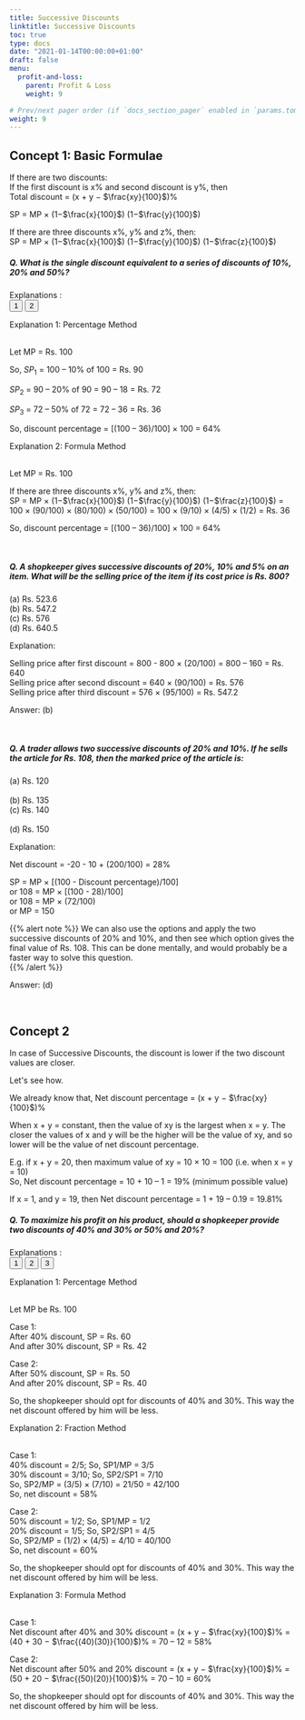 ```yaml
---
title: Successive Discounts 
linktitle: Successive Discounts 
toc: true
type: docs
date: "2021-01-14T00:00:00+01:00"
draft: false
menu:
  profit-and-loss:
    parent: Profit & Loss
    weight: 9

# Prev/next pager order (if `docs_section_pager` enabled in `params.toml`)
weight: 9
---
```


## Concept 1: Basic Formulae

If there are two discounts: <br>
If the first discount is x% and second discount is y%, then <br>
Total discount = (x + y − $\frac{xy}{100}$)%

SP = MP × (1−$\frac{x}{100}$) (1−$\frac{y}{100}$)

If there are three discounts x%, y% and z%, then: <br>
SP = MP × (1−$\frac{x}{100}$) (1−$\frac{y}{100}$) (1−$\frac{z}{100}$)

##### Q. What is the single discount equivalent to a series of discounts of 10%, 20% and 50%?

Explanations :<br>
<button class="mak-tablink tablink-group2 default-tab" onclick="openTab('2Exp-1', this, 'tablink-group2', 'tabcontent-group2')">1</button>
<button class="mak-tablink tablink-group2" onclick="openTab('2Exp-2', this, 'tablink-group2', 'tabcontent-group2')">2</button>

<div id="2Exp-1" class="Exp-1 mak-tabcontent tabcontent-group2">
Explanation 1: Percentage Method <br><br>

Let MP = Rs. 100

So, $SP_1$  = 100 – 10% of 100 = Rs. 90

$SP_2$ = 90 – 20% of 90 = 90 – 18 = Rs. 72

$SP_3$ = 72 – 50% of 72 = 72 – 36 = Rs. 36

So, discount percentage = [(100 – 36)/100] × 100 = 64%
</div>

<div id="2Exp-2" class="Exp-2 mak-tabcontent tabcontent-group2">
Explanation 2: Formula Method  <br><br>

Let MP = Rs. 100

If there are three discounts x%, y% and z%, then: <br>
SP = MP × (1−$\frac{x}{100}$) (1−$\frac{y}{100}$) (1−$\frac{z}{100}$) = 100 × (90/100) × (80/100) × (50/100) = 100 × (9/10) × (4/5) × (1/2)  = Rs. 36

So, discount percentage = [(100 – 36)/100] × 100 = 64%
</div><br>


##### Q. A shopkeeper gives successive discounts of 20%, 10% and 5% on an item. What will be the selling price of the item if its cost price is Rs. 800?
(a) Rs. 523.6	<br>
(b) Rs. 547.2 <br>
(c) Rs. 576	<br>
(d) Rs. 640.5

Explanation:<br>
<div class="Exp">

Selling price after first discount = 800 - 800 × (20/100) = 800 – 160 = Rs. 640 <br>
Selling price after second discount = 640 × (90/100) = Rs. 576 <br>
Selling price after third discount = 576 × (95/100) = Rs. 547.2

Answer: (b)
</div> <br>


##### Q. A trader allows two successive discounts of 20% and 10%. If he sells the article for Rs. 108, then the marked price of the article is:
(a) Rs. 120	<br>		
(b) Rs. 135 <br>
(c) Rs. 140	<br>			
(d) Rs. 150

Explanation:<br>
<div class="Exp">

Net discount = -20 - 10 + (200/100) = 28%

SP = MP × [(100 - Discount percentage)/100] <br>
or 108 = MP × [(100 - 28)/100] <br>
or 108 = MP × (72/100) <br>
or MP = 150

{{% alert note %}}
We can also use the options and apply the two successive discounts of 20% and 10%, and then see which option gives the final value of Rs. 108. This can be done mentally, and would probably be a faster way to solve this question.  
{{% /alert %}}

Answer: (d)
</div> <br>


## Concept 2 

In case of Successive Discounts, the discount is lower if the two discount values are closer.  

Let's see how. 

We already know that, Net discount percentage = (x + y − $\frac{xy}{100}$)%

When x + y = constant, then the value of xy is the largest when x = y. The closer the values of x and y will be the higher will be the value of xy, and so lower will be the value of net discount percentage.

E.g. if x + y = 20, then maximum value of xy = 10 × 10 = 100 (i.e. when x = y = 10) <br>
So, Net discount percentage = 10 + 10 – 1 = 19% (minimum possible value)

If x = 1, and y = 19, then Net discount percentage = 1 + 19 – 0.19 = 19.81%

##### Q. To maximize his profit on his product, should a shopkeeper provide two discounts of 40% and 30% or 50% and 20%?

Explanations :<br>
<button class="mak-tablink tablink-group1 default-tab" onclick="openTab('1Exp-1', this, 'tablink-group1', 'tabcontent-group1')">1</button>
<button class="mak-tablink tablink-group1" onclick="openTab('1Exp-2', this, 'tablink-group1', 'tabcontent-group1')">2</button>
<button class="mak-tablink tablink-group1" onclick="openTab('1Exp-3', this, 'tablink-group1', 'tabcontent-group1')">3</button>

<div id="1Exp-1" class="Exp-1 mak-tabcontent tabcontent-group1">
Explanation 1: Percentage Method <br><br>

Let MP be Rs. 100

Case 1: <br>
After 40% discount, SP = Rs. 60 <br>
And after 30% discount, SP = Rs. 42 <br>

Case 2: <br>
After 50% discount, SP = Rs. 50 <br>
And after 20% discount, SP = Rs. 40 <br>

So, the shopkeeper should opt for discounts of 40% and 30%. This way the net discount offered by him will be less.
</div>

<div id="1Exp-2" class="Exp-2 mak-tabcontent tabcontent-group1">
Explanation 2: Fraction Method<br><br>

Case 1: <br>
40% discount = 2/5; So, SP1/MP = 3/5 <br>
30% discount = 3/10; So, SP2/SP1 = 7/10 <br>
So, SP2/MP = (3/5) × (7/10) = 21/50 = 42/100 <br>
So, net discount = 58% <br>

Case 2: <br>
50% discount = 1/2; So, SP1/MP = 1/2 <br>
20% discount = 1/5; So, SP2/SP1 = 4/5 <br>
So, SP2/MP = (1/2) × (4/5) = 4/10 = 40/100 <br>
So, net discount = 60% <br>

So, the shopkeeper should opt for discounts of 40% and 30%. This way the net discount offered by him will be less.
</div>

<div id="1Exp-3" class="Exp-3 mak-tabcontent tabcontent-group1">
Explanation 3: Formula Method<br><br>

Case 1: <br>
Net discount after 40% and 30% discount = (x + y − $\frac{xy}{100}$)% = (40 + 30 − $\frac{(40)(30)}{100}$)% = 70 – 12 = 58%

Case 2: <br>
Net discount after 50% and 20% discount = (x + y − $\frac{xy}{100}$)% = (50 + 20 − $\frac{(50)(20)}{100}$)% = 70 – 10 = 60%

So, the shopkeeper should opt for discounts of 40% and 30%. This way the net discount offered by him will be less.
</div><br>
